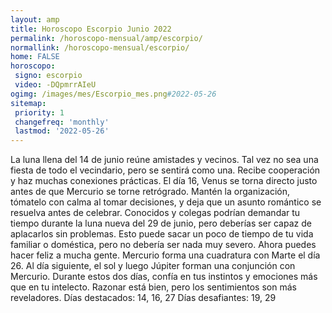 ```yaml
---
layout: amp
title: Horoscopo Escorpio Junio 2022 
permalink: /horoscopo-mensual/amp/escorpio/
normallink: /horoscopo-mensual/escorpio/
home: FALSE
horoscopo:
 signo: escorpio
 video: -DQpmrrAIeU
ogimg: /images/mes/Escorpio_mes.png#2022-05-26
sitemap:
 priority: 1
 changefreq: 'monthly'
 lastmod: '2022-05-26'
---
```



La luna llena del 14 de junio reúne amistades y vecinos. Tal vez no sea una fiesta de todo el vecindario, pero se sentirá como una. Recibe cooperación y haz muchas conexiones prácticas. 
 El día 16, Venus se torna directo justo antes de que Mercurio se torne retrógrado. Mantén la organización, tómatelo con calma al tomar decisiones, y deja que un asunto romántico se resuelva antes de celebrar. 
Conocidos y colegas podrían demandar tu tiempo durante la luna nueva del 29 de junio, pero deberías ser capaz de aplacarlos sin problemas. Esto puede sacar un poco de tiempo de tu vida familiar o doméstica, pero no debería ser nada muy severo. Ahora puedes hacer feliz a mucha gente. 
Mercurio forma una cuadratura con Marte el día 26. Al día siguiente, el sol y luego Júpiter forman una conjunción con Mercurio. Durante estos dos días, confía en tus instintos y emociones más que en tu intelecto. Razonar está bien, pero los sentimientos son más reveladores. 
Días destacados: 14, 16, 27
Días desafiantes: 19, 29